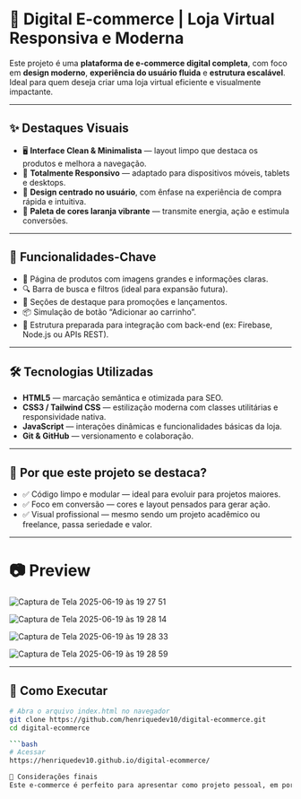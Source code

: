 # 🛒 Digital E-commerce | Loja Virtual Responsiva e Moderna

Este projeto é uma **plataforma de e-commerce digital completa**, com foco em **design moderno**, **experiência do usuário fluida** e **estrutura escalável**. Ideal para quem deseja criar uma loja virtual eficiente e visualmente impactante.

---

## ✨ Destaques Visuais

- 🖥️ **Interface Clean & Minimalista** — layout limpo que destaca os produtos e melhora a navegação.
- 📱 **Totalmente Responsivo** — adaptado para dispositivos móveis, tablets e desktops.
- 🎯 **Design centrado no usuário**, com ênfase na experiência de compra rápida e intuitiva.
- 🎨 **Paleta de cores laranja vibrante** — transmite energia, ação e estimula conversões.

---

## 🧠 Funcionalidades-Chave

- 🛒 Página de produtos com imagens grandes e informações claras.
- 🔍 Barra de busca e filtros (ideal para expansão futura).
- 💼 Seções de destaque para promoções e lançamentos.
- 📦 Simulação de botão “Adicionar ao carrinho”.
- 📇 Estrutura preparada para integração com back-end (ex: Firebase, Node.js ou APIs REST).

---

## 🛠️ Tecnologias Utilizadas

- **HTML5** — marcação semântica e otimizada para SEO.
- **CSS3 / Tailwind CSS** — estilização moderna com classes utilitárias e responsividade nativa.
- **JavaScript** — interações dinâmicas e funcionalidades básicas da loja.
- **Git & GitHub** — versionamento e colaboração.

---

## 🚀 Por que este projeto se destaca?

- ✅ Código limpo e modular — ideal para evoluir para projetos maiores.
- ✅ Foco em conversão — cores e layout pensados para gerar ação.
- ✅ Visual profissional — mesmo sendo um projeto acadêmico ou freelance, passa seriedade e valor.

---

# 📷 Preview

![Captura de Tela 2025-06-19 às 19 27 51](https://github.com/user-attachments/assets/d9ccb390-3fbe-422a-8d57-565bcec4c8c8)

![Captura de Tela 2025-06-19 às 19 28 14](https://github.com/user-attachments/assets/96bfbceb-acda-489f-8e49-ee2fa89375a0)

![Captura de Tela 2025-06-19 às 19 28 33](https://github.com/user-attachments/assets/1ca63c25-5c84-444d-b059-eb88a8f2e8e4)

![Captura de Tela 2025-06-19 às 19 28 59](https://github.com/user-attachments/assets/99f5dbc3-55d1-410f-a59b-886c3fde68fb)

---

## 🔧 Como Executar

```bash
# Abra o arquivo index.html no navegador
git clone https://github.com/henriquedev10/digital-ecommerce.git
cd digital-ecommerce

```bash
# Acessar
https://henriquedev10.github.io/digital-ecommerce/

📌 Considerações finais
Este e-commerce é perfeito para apresentar como projeto pessoal, em portfólios ou como base para lojas reais. Simples de expandir, elegante de navegar.













